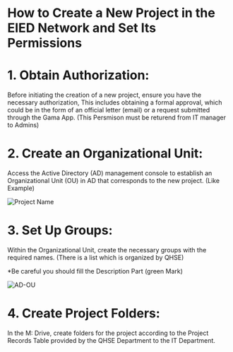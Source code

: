 # How to Create a New Project in the EIED Network and Set Its Permissions

# 1. Obtain Authorization:

 Before initiating the creation of a new project, ensure you have the necessary authorization, This includes obtaining a formal approval, which could be in the form of an official letter (email) or a request submitted 
 through the Gama App. 
 (This Persmison must be returend from IT manager to Admins)

# 2. Create an Organizational Unit: 

 Access the Active Directory (AD) management console to establish an Organizational Unit (OU) in AD that corresponds to the new project. (Like Example)

 ![Project Name](https://github.com/user-attachments/assets/b6eafc60-4a9f-4cf7-92d0-6cacbf51f6bb)


# 3. Set Up Groups: 

 Within the Organizational Unit, create the necessary groups with the required names. (There is a list which is organized by QHSE) 
 
 *Be careful you should fill the Description Part (green Mark)

 ![AD-OU](https://github.com/user-attachments/assets/12b2dd3c-4992-47f1-8e45-871a8b5df89a)


# 4. Create Project Folders:

 In the M: Drive, create folders for the project according to the Project Records Table provided by the QHSE Department to the IT Department.
